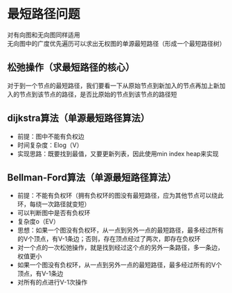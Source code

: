 # 最短路径问题
对有向图和无向图同样适用  
无向图中的广度优先遍历可以求出无权图的单源最短路径（形成一个最短路径树）
## 松弛操作（求最短路径的核心）
对于到一个节点的最短路径，我们要看一下从原始节点到新加入的节点再加上新加入的节点到该节点的路径，是否比原始的节点到该节点的路径短  
## dijkstra算法（单源最短路径算法）
- 前提：图中不能有负权边
- 时间复杂度：Elog（V）
- 实现思路：既要找到最值，又要更新列表，因此使用min index heap来实现
## Bellman-Ford算法（单源最短路径算法）
- 前提：不能有负权环（拥有负权环的图没有最短路径，应为其他节点可以绕此环，每绕一次路径就变短）
- 可以判断图中是否有负权环
- 复杂度o（EV）
- 思想：如果一个图没有负权环，从一点到另外一点的最短路径，最多经过所有的V个顶点，有V-1条边；否则，存在顶点经过了两次，即存在负权环
- 对一个点的一次松弛操作，就是找到经过这个点的另外一条路径，多一条边，权值更小
- 如果一个图没有负权环，从一点到另外一点的最短路径，最多经过所有的V个顶点，有V-1条边
- 对所有的点进行V-1次操作


